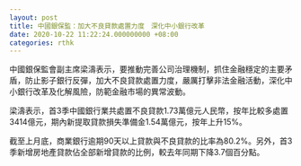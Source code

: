 ```yaml
---
layout: post
title: 中國銀保監：加大不良貸款處置力度　深化中小銀行改革
date: 2020-10-22 11:22:24.000000000 +08:00
categories: rthk
---
```


中國銀保監會副主席梁濤表示，要推動完善公司治理機制，抓住金融穩定的主要矛盾，防止影子銀行反彈，加大不良貸款處置力度，嚴厲打擊非法金融活動，深化中小銀行改革及化解風險，防範金融市場的異常波動。

梁濤表示，首3季中國銀行業共處置不良貸款1.73萬億元人民幣，按年比較多處置3414億元，期內新提取貸款損失準備金1.54萬億元，按年上升15%。

截至上月底，商業銀行逾期90天以上貸款與不良貸款的比率為80.2%。另外，首3季新增房地產貸款佔全部新增貸款的比例，較去年同期下降3.7個百分點。
